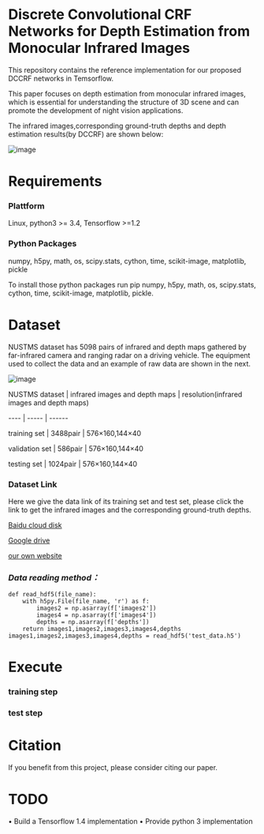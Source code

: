 # Discrete Convolutional CRF Networks for Depth Estimation from Monocular Infrared Images
This repository contains the reference implementation for our proposed DCCRF networks in Temsorflow.

This paper focuses on depth estimation from monocular infrared images, which is essential for understanding the structure of 3D scene and can promote the development of night vision applications. 

The infrared images,corresponding ground-truth depths and depth estimation results(by DCCRF) are shown below:
  
  ![image](https://github.com/ivyharding999/Discrete-Convolutional-CRF-Networks-for-Depth-Estimation-from-Monocular-Infrared-Images/blob/master/Infrared%20images/data.png)

 # Requirements
 
 ### Plattform 
 Linux, python3 >= 3.4, Tensorflow >=1.2
 
 ### Python Packages 
 numpy, h5py, math, os, scipy.stats, cython, time, scikit-image, matplotlib, pickle
 
 To install those python packages run pip numpy, h5py, math, os, scipy.stats, cython, time, scikit-image, matplotlib, pickle.
 
 # Dataset

NUSTMS dataset has 5098 pairs of infrared and depth maps gathered by far-infrared camera and ranging radar on a driving vehicle. 
The equipment used to collect the data and an example of raw data are shown in the next.

![image](https://github.com/ivyharding999/Discrete-Convolutional-CRF-Networks-for-Depth-Estimation-from-Monocular-Infrared-Images/blob/master/Infrared%20images/data.png)

NUSTMS dataset  | infrared images and depth maps  | resolution(infrared images and depth maps)

 ---- | ----- | ------  

 training set  | 3488pair | 576×160,144×40

 validation set  | 586pair |  576×160,144×40
 
 testing set  | 1024pair |  576×160,144×40
  
 ### Dataset Link
  
Here we give the data link of its training set and test set, please click the link to get the infrared images and the corresponding ground-truth depths.
  
  [Baidu cloud disk](https://pan.baidu.com/s/1P8570lNk1JMvTTCARrDvaQ)
  
  [Google drive](https://drive.google.com/open?id=1z0AVvzpzGIiwWBpNqW-x4uh9OenDp5nn)
  
  [our own website](http://173.82.206.254/doku.php?id=public&do=#dokuwiki__top)

### ***Data reading method：***
```
def read_hdf5(file_name):
    with h5py.File(file_name, 'r') as f:
        images2 = np.asarray(f['images2'])
        images4 = np.asarray(f['images4'])
        depths = np.asarray(f['depths'])
    return images1,images2,images3,images4,depths
images1,images2,images3,images4,depths = read_hdf5('test_data.h5')
```
# Execute
### training step
### test step

# Citation 
If you benefit from this project, please consider citing our paper.

# TODO
•	 Build a Tensorflow 1.4 implementation
•	 Provide python 3 implementation

